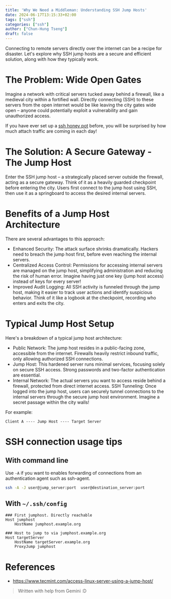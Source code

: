 ```yaml
---
title: 'Why We Need a Middleman: Understanding SSH Jump Hosts'
date: 2024-06-17T13:15:33+02:00
tags: ["ssh"]
categories: ["ssh"]
author: ["Chun-Hung Tseng"]
draft: false
---
```


Connecting to remote servers directly over the internet can be a recipe for disaster. Let's explore why SSH jump hosts are a secure and efficient solution, along with how they typically work.

# The Problem: Wide Open Gates

Imagine a network with critical servers tucked away behind a firewall, like a medieval city within a fortified wall. Directly connecting (SSH) to these servers from the open internet would be like leaving the city gates wide open – anyone could potentially exploit a vulnerability and gain unauthorized access.

If you have ever set up a [ssh honey pot](https://github.com/jaksi/sshesame) before, you will be surprised by how much attach traffic are coming in each day!

# The Solution: A Secure Gateway - The Jump Host

Enter the SSH jump host – a strategically placed server outside the firewall, acting as a secure gateway.  Think of it as a heavily guarded checkpoint before entering the city.  Users first connect to the jump host using SSH, then use it as a springboard to access the desired internal servers.

# Benefits of a Jump Host Architecture

There are several advantages to this approach:

- Enhanced Security: The attack surface shrinks dramatically. Hackers need to breach the jump host first, before even reaching the internal servers.
- Centralized Access Control: Permissions for accessing internal servers are managed on the jump host, simplifying administration and reducing the risk of human error. Imagine having just one key (jump host access) instead of keys for every server!
- Improved Audit Logging: All SSH activity is funneled through the jump host, making it easier to track user actions and identify suspicious behavior. Think of it like a logbook at the checkpoint, recording who enters and exits the city.

# Typical Jump Host Setup

Here's a breakdown of a typical jump host architecture:

- Public Network: The jump host resides in a public-facing zone, accessible from the internet. Firewalls heavily restrict inbound traffic, only allowing authorized SSH connections.
- Jump Host: This hardened server runs minimal services, focusing solely on secure SSH access. Strong passwords and two-factor authentication are essential.
- Internal Network: The actual servers you want to access reside behind a firewall, protected from direct internet access.
SSH Tunneling: Once logged into the jump host, users can securely tunnel connections to the internal servers through the secure jump host environment. Imagine a secret passage within the city walls!

For example:
```
Client A ---- Jump Host ---- Target Server
```

# SSH connection usage tips

## With command line

Use `-A` if you want to enables forwarding of connections from an authentication agent such as ssh-agent.

```bash
ssh -A -J user@jump_server:port  user@destination_server:port
```

## With `~/.ssh/config`

```
### First jumphost. Directly reachable
Host jumphost
    HostName jumphost.example.org

### Host to jump to via jumphost.example.org
Host targetServer
    HostName targetServer.example.org
    ProxyJump jumphost
```

# References
- https://www.tecmint.com/access-linux-server-using-a-jump-host/

> Written with help from Gemini :D
